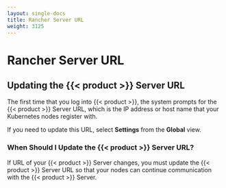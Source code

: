 ```yaml
---
layout: single-docs
title: Rancher Server URL
weight: 3125
---
```

# Rancher Server URL

## Updating the {{< product >}} Server URL

The first time that you log into {{< product >}}, the system prompts for the {{< product >}} Server URL, which is the IP address or host name that your Kubernetes nodes register with.

If you need to update this URL, select **Settings** from the **Global** view.

### When Should I Update the {{< product >}} Server URL?

If URL of your {{< product >}} Server changes, you must update the {{< product >}} Server URL so that your nodes can continue communication with the {{< product >}} Server.

